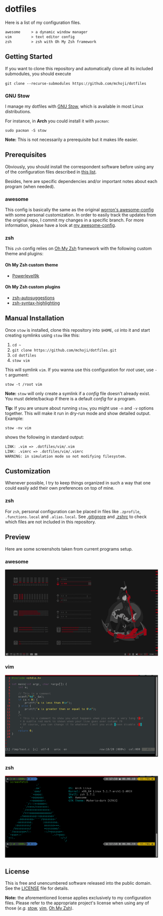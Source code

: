 # dotfiles
Here is a list of my configuration files.
```
awesome     > a dynamic window manager
vim         > text editor config
zsh         > zsh with Oh My Zsh framework
```

## Getting Started
If you want to clone this repository and automatically clone all its
included submodules, you should execute

`git clone --recurse-submodules https://github.com/mchoji/dotfiles`

### GNU Stow
I manage my dotfiles with [GNU Stow](https://www.gnu.org/software/stow/),
which is available in most Linux distributions.

For instance, in **Arch** you could install it with `pacman`:
```
sudo pacman -S stow
```
**Note:** This is not necessarily a prerequisite but it makes life easier.

## Prerequisites
Obviously, you should install the correspondent software before
using any of the configuration files described in [this list](#dotfiles).

Besides, here are specific dependencies and/or important notes about
each program (when needed).

### awesome
This config is basically the same as the original 
[worron's awesome-config](https://github.com/worron/awesome-config)
with some personal customization. In order to easily track the updates
from the original repo, I commit my changes in a specific branch. 
For more information, please have a look at 
[my awesome-config](https://github.com/mchoji/awesome-config).

### zsh
This `zsh` config relies on [Oh My Zsh](https://github.com/robbyrussell/oh-my-zsh)
framework with the following custom theme and plugins:
#### Oh My Zsh custom theme
* [Powerlevel9k](https://github.com/bhilburn/powerlevel9k)

#### Oh My Zsh custom plugins
* [zsh-autosuggestions](https://github.com/zsh-users/zsh-autosuggestions)
* [zsh-syntax-highlighting](https://github.com/zsh-users/zsh-syntax-highlighting)

## Manual Installation
Once `stow` is installed, clone this repository into `$HOME`,
`cd` into it and start creating symlinks using `stow` like this:

1. `cd ~`
2. `git clone https://github.com/mchoji/dotfiles.git`
3. `cd dotfiles`
4. `stow vim`

This will symlink `vim`. If you wanna use this configuration for _root_ user, use `-t` argument:
```
stow -t /root vim
```
**Note:** `stow` will only create a symlink if a _config_ file doesn't already exist. You must delete/backup if there is a default _config_ for a program.

**Tip:** If you are unsure about running `stow`, you might use `-n` and
`-v` options together. This will make it run in dry-run mode and show 
detailed output. Example:
```
stow -nv vim
```
shows the following in standard output:
```
LINK: .vim => .dotfiles/vim/.vim
LINK: .vimrc => .dotfiles/vim/.vimrc
WARNING: in simulation mode so not modifying filesystem.
```

## Customization
Whenever possible, I try to keep things organized in such a way
that one could easily add their own preferences on top of mine.

### zsh
For `zsh`, personal configuration can be placed in files like
`.zprofile`, `.functions.local` and `.alias.local`.
See [.gitignore](.gitignore) and [.zshrc](zsh/.zshrc) to check which
files are not included in this repository.

## Preview
Here are some screenshots taken from current programs setup.

### awesome
![awesome](https://raw.githubusercontent.com/mchoji/dotfiles/b63a01c3782ae14588cf0fc7c4ba5c17a3f3a1f7/awesome.png)

### vim
![vim](https://raw.githubusercontent.com/mchoji/dotfiles/a972b2c5c1131fd9e0eb4fa88b7945a0394273bb/vim.png)

### zsh
![zsh](https://raw.githubusercontent.com/mchoji/dotfiles/6194ce0af609e0ef77c6ecc6c692205d1f67f8d8/zsh.png)

## License
This is free and unencumbered software released into the public domain.
See the [LICENSE](LICENSE) file for details.

**Note:** the aforementioned license applies exclusively to my configuration files.
Please refer to the appropriate project's license when using any of 
those (_e.g._ [stow](https://www.gnu.org/software/stow/),
[vim](https://www.vim.org/),
[Oh My Zsh](https://github.com/robbyrussell/oh-my-zsh)).
